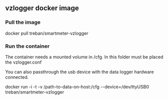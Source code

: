 ## vzlogger docker image

### Pull the image

docker pull treban/smartmeter-vzlogger

### Run the container

The container needs a mounted volume in /cfg.
In this folder must be placed the vzlogger.conf

You can also passthrough the usb device with the data logger hardware connected. 

docker run -i -t -v /path-to-data-on-host:/cfg --device=/dev/ttyUSB0 treban/smartmeter-vzlogger

